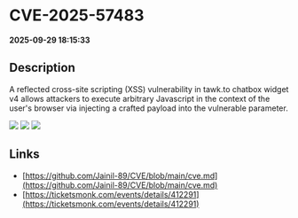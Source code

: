 # CVE-2025-57483

**2025-09-29 18:15:33**

## Description
A reflected cross-site scripting (XSS) vulnerability in tawk.to chatbox widget v4 allows attackers to execute arbitrary Javascript in the context of the user's browser via injecting a crafted payload into the vulnerable parameter.

![](https://img.shields.io/static/v1?label=Score&message=8.1&color=red)
![](https://img.shields.io/static/v1?label=Severity&message=HIGH&color=red)
![](https://img.shields.io/static/v1?label=CWE&message=XSS&color=green)

## Links
- [https://github.com/Jainil-89/CVE/blob/main/cve.md](https://github.com/Jainil-89/CVE/blob/main/cve.md)
- [https://ticketsmonk.com/events/details/412291](https://ticketsmonk.com/events/details/412291)
